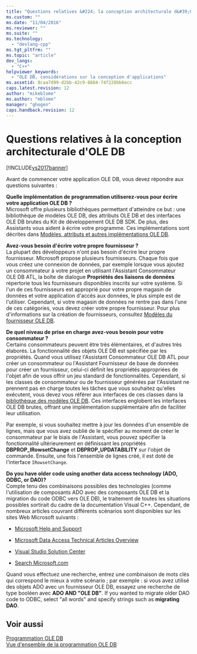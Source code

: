 ```yaml
---
title: "Questions relatives &#224; la conception architecturale d&#39;OLE&#160;DB | Microsoft Docs"
ms.custom: ""
ms.date: "11/04/2016"
ms.reviewer: ""
ms.suite: ""
ms.technology: 
  - "devlang-cpp"
ms.tgt_pltfrm: ""
ms.topic: "article"
dev_langs: 
  - "C++"
helpviewer_keywords: 
  - "OLE DB, considérations sur la conception d'applications"
ms.assetid: 8caa7d99-d2bb-42c9-8884-74f228bb6ecc
caps.latest.revision: 12
author: "mikeblome"
ms.author: "mblome"
manager: "ghogen"
caps.handback.revision: 12
---
```

# Questions relatives &#224; la conception architecturale d&#39;OLE&#160;DB
[!INCLUDE[vs2017banner](../../assembler/inline/includes/vs2017banner.md)]

Avant de commencer votre application OLE DB, vous devez répondre aux questions suivantes :  
  
 **Quelle implémentation de programmation utiliserez\-vous pour écrire votre application OLE DB ?**  
 Microsoft offre plusieurs bibliothèques permettant d'atteindre ce but : une bibliothèque de modèles OLE DB, des attributs OLE DB et des interfaces OLE DB brutes du Kit de développement OLE DB SDK.  De plus, des Assistants vous aident à écrire votre programme.  Ces implémentations sont décrites dans [Modèles, attributs et autres implémentations OLE DB](../../data/oledb/ole-db-templates-attributes-and-other-implementations.md).  
  
 **Avez\-vous besoin d'écrire votre propre fournisseur ?**  
 La plupart des développeurs n'ont pas besoin d'écrire leur propre fournisseur.  Microsoft propose plusieurs fournisseurs.  Chaque fois que vous créez une connexion de données, par exemple lorsque vous ajoutez un consommateur à votre projet en utilisant l'Assistant Consommateur OLE DB ATL, la boîte de dialogue **Propriétés des liaisons de données** répertorie tous les fournisseurs disponibles inscrits sur votre système.  Si l'un de ces fournisseurs est approprié pour votre propre magasin de données et votre application d'accès aux données, le plus simple est de l'utiliser.  Cependant, si votre magasin de données ne rentre pas dans l'une de ces catégories, vous devez créer votre propre fournisseur.  Pour plus d'informations sur la création de fournisseurs, consultez [Modèles du fournisseur OLE DB](../../data/oledb/ole-db-provider-templates-cpp.md).  
  
 **De quel niveau de prise en charge avez\-vous besoin pour votre consommateur ?**  
 Certains consommateurs peuvent être très élémentaires, et d'autres très élaborés.  La fonctionnalité des objets OLE DB est spécifiée par les propriétés.  Quand vous utilisez l'Assistant Consommateur OLE DB ATL pour créer un consommateur ou l'Assistant Fournisseur de base de données pour créer un fournisseur, celui\-ci définit les propriétés appropriées de l'objet afin de vous offrir un jeu standard de fonctionnalités.  Cependant, si les classes de consommateur ou de fournisseur générées par l'Assistant ne prennent pas en charge toutes les tâches que vous souhaitez qu'elles exécutent, vous devez vous référer aux interfaces de ces classes dans la [bibliothèque des modèles OLE DB](../../data/oledb/ole-db-templates.md).  Ces interfaces englobent les interfaces OLE DB brutes, offrant une implémentation supplémentaire afin de faciliter leur utilisation.  
  
 Par exemple, si vous souhaitez mettre à jour les données d'un ensemble de lignes, mais que vous avez oublié de le spécifier au moment de créer le consommateur par le biais de l'Assistant, vous pouvez spécifier la fonctionnalité ultérieurement en définissant les propriétés **DBPROP\_IRowsetChange** et **DBPROP\_UPDATABILITY** sur l'objet de commande.  Ensuite, une fois l'ensemble de lignes créé, il est doté de l'interface `IRowsetChange`.  
  
 **Do you have older code using another data access technology \(ADO, ODBC, or DAO\)?**  
 Compte tenu des combinaisons possibles des technologies \(comme l'utilisation de composants ADO avec des composants OLE DB et la migration du code ODBC vers OLE DB\), le traitement de toutes les situations possibles sortirait du cadre de la documentation Visual C\+\+.  Cependant, de nombreux articles couvrant différents scénarios sont disponibles sur les sites Web Microsoft suivants :  
  
-   [Microsoft Help and Support](http://go.microsoft.com/fwlink/?LinkId=148218)  
  
-   [Microsoft Data Access Technical Articles Overview](http://go.microsoft.com/fwlink/?LinkId=148217)  
  
-   [Visual Studio Solution Center](http://go.microsoft.com/fwlink/?LinkId=148215)  
  
-   [Search Microsoft.com](http://search.microsoft.com/)  
  
 Quand vous effectuez une recherche, entrez une combinaison de mots clés qui correspond le mieux à votre scénario ; par exemple : si vous avez utilisé des objets ADO avec un fournisseur OLE DB, essayez une recherche de type booléen avec **ADO AND "OLE DB"**.  If you wanted to migrate older DAO code to ODBC, select "all words" and specify strings such as **migrating DAO**.  
  
## Voir aussi  
 [Programmation OLE DB](../../data/oledb/ole-db-programming.md)   
 [Vue d'ensemble de la programmation OLE DB](../../data/oledb/ole-db-programming-overview.md)